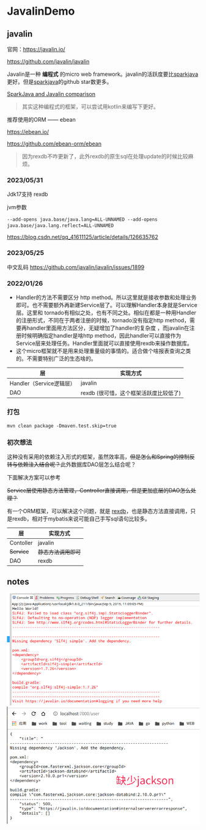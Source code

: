 # JavalinDemo

## javalin

官网：https://javalin.io/

https://github.com/javalin/javalin

Javalin是一种 **编程式** 的micro web framework。javalin的活跃度要比[sparkjava](https://github.com/perwendel/spark)
更好。但是[sparkjava](https://github.com/perwendel/spark)的github star数更多。

[SparkJava and Javalin comparison](https://javalin.io/comparisons/sparkjava)


> 其实这种编程式的框架，可以尝试用kotlin来编写下更好。

推荐使用的ORM —— ebean

https://ebean.io/

https://github.com/ebean-orm/ebean

> 因为rexdb不咋更新了，此外rexdb的原生sql在处理update的时候比较麻烦。

### 2023/05/31

Jdk17支持 rexdb

jvm参数

```shell
--add-opens java.base/java.lang=ALL-UNNAMED --add-opens java.base/java.lang.reflect=ALL-UNNAMED 
```

https://blog.csdn.net/qq_41611125/article/details/126635762

### 2023/05/25

中文乱码
https://github.com/javalin/javalin/issues/1899

### 2022/01/26

* Handler的方法不需要区分 http method。所以这里就是接收参数和处理业务即可。也不需要额外再新建Service层了。可以理解Handler本身就是Service层。这里和
  tornado有相似之处，也有不同之处。相似在都是一种用Handler的注册形式，不同在于两者注册的时候，tornado没有指定http
  method，需要再handler里面用方法区分，无疑增加了handler的复杂度
  ，而javalin在注册时候明确指定handler是啥http method，因此handler可以直接作为Service层来处理任务。Handler里面就可以直接使用rexdb来操作数据库。
* 这个micro框架就不是用来处理重量级的事情的。适合做个啥报表查询之类的。不需要特别广泛的生态啥的。

 层                   | 实现方式                    
---------------------|-------------------------
 Handler（Service逻辑层） | javalin                 
 DAO                 | rexdb (很可惜，这个框架活跃度比较低了) 

### 打包

```shell
mvn clean package -Dmaven.test.skip=true
```

### 初次想法

这种没有采用的依赖注入形式的框架，虽然效率高，~~但是怎么和Spring的控制反转与依赖注入结合呢？~~此外数据库DAO层怎么结合呢？

下面解决方案可以参考

~~Service层使用静态方法管理，Controller直接调用，但是更加底层的DAO怎么处理？~~

有一个ORM框架，可以解决这个问题，就是 [rexdb](https://rexdb.gitee.io/)，也是静态方法直接调用，只是rexdb，相对于mybatis来说可能自己手写sql语句比较多。

 层           | 实现方式         
-------------|--------------
 Contoller   | javalin      
 ~~Service~~ | ~~静态方法调用即可~~ 
 DAO         | rexdb        

## notes

![](./asset/img/slf4j.png)
![](./asset/img/缺少json.png)
